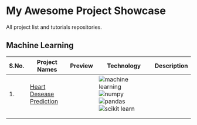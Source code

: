 # My Awesome Project Showcase
All project list and tutorials repositories.

## Machine Learning

|S.No.|Project Names|Preview|Technology|Description|
|---|---|---|---|---|
|1. |[Heart Desease Prediction](https://github.com/dev-mdirfan/heart-disease-prediction.git)||![machine learning](https://img.shields.io/badge/-Machine%20Learning-blueviolet) ![numpy](https://img.shields.io/badge/-Numpy-blueviolet) ![pandas](https://img.shields.io/badge/-Pandas-blueviolet) ![scikit learn](https://img.shields.io/badge/-Scikit%20Learn-blueviolet)||
||||||
||||||
